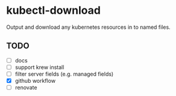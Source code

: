 # kubectl-download

Output and download any kubernetes resources in to named files.

## TODO

- [ ] docs
- [ ] support krew install
- [ ] filter server fields (e.g. managed fields)
- [x] github workflow
- [ ] renovate
